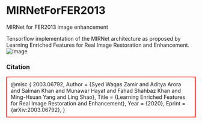 # MIRNetForFER2013
MIRNet for FER2013 image enhancement

Tensorflow implementation of the MIRNet architecture as proposed by Learning Enriched Features for Real Image Restoration and Enhancement.
![image](https://user-images.githubusercontent.com/43514778/183238250-a723e7ce-8688-474f-ab51-6dee214f0c4a.png)


<div><h3>Citation</h3></div>

<div style="padding: 10px; border: 2px solid red;">
    @misc
    {
        2003.06792,
        Author = {Syed Waqas Zamir and Aditya Arora and Salman Khan and Munawar Hayat and Fahad Shahbaz Khan and Ming-Hsuan Yang and Ling Shao},
        Title = {Learning Enriched Features for Real Image Restoration and Enhancement},
        Year = {2020},
        Eprint = {arXiv:2003.06792},
    }
</div>


